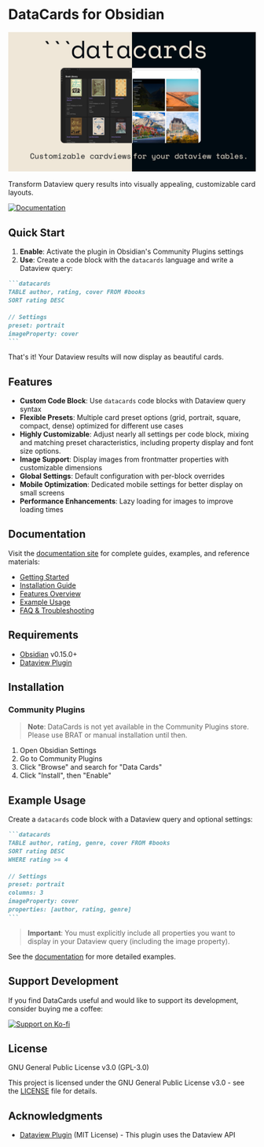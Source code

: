

# DataCards for Obsidian

![](docs/assets/images/header-image.png)

Transform Dataview query results into visually appealing, customizable card layouts.

[![Documentation](https://img.shields.io/badge/Documentation-Visit%20Docs-blue)](https://sophokles187.github.io/data-cards/)

## Quick Start

1. **Enable**: Activate the plugin in Obsidian's Community Plugins settings
2. **Use**: Create a code block with the `datacards` language and write a Dataview query:

````markdown
```datacards
TABLE author, rating, cover FROM #books
SORT rating DESC

// Settings
preset: portrait
imageProperty: cover
```
````

That's it! Your Dataview results will now display as beautiful cards.

## Features

- **Custom Code Block**: Use `datacards` code blocks with Dataview query syntax
- **Flexible Presets**: Multiple card preset options (grid, portrait, square, compact, dense) optimized for different use cases
- **Highly Customizable**: Adjust nearly all settings per code block, mixing and matching preset characteristics, including property display and font size options.
- **Image Support**: Display images from frontmatter properties with customizable dimensions
- **Global Settings**: Default configuration with per-block overrides
- **Mobile Optimization**: Dedicated mobile settings for better display on small screens
- **Performance Enhancements**: Lazy loading for images to improve loading times

## Documentation

Visit the [documentation site](https://sophokles187.github.io/data-cards/) for complete guides, examples, and reference materials:

- [Getting Started](https://sophokles187.github.io/data-cards/getting-started.html)
- [Installation Guide](https://sophokles187.github.io/data-cards/installation.html)
- [Features Overview](https://sophokles187.github.io/data-cards/features/)
- [Example Usage](https://sophokles187.github.io/data-cards/examples/)
- [FAQ & Troubleshooting](https://sophokles187.github.io/data-cards/faq.html)

## Requirements

- [Obsidian](https://obsidian.md/) v0.15.0+
- [Dataview Plugin](https://github.com/blacksmithgu/obsidian-dataview)

## Installation

### Community Plugins 
> **Note**: DataCards is not yet available in the Community Plugins store. Please use BRAT or manual installation until then.

1. Open Obsidian Settings
2. Go to Community Plugins
3. Click "Browse" and search for "Data Cards"
4. Click "Install", then "Enable"

## Example Usage

Create a `datacards` code block with a Dataview query and optional settings:

````markdown
```datacards
TABLE author, rating, genre, cover FROM #books
SORT rating DESC
WHERE rating >= 4

// Settings
preset: portrait
columns: 3
imageProperty: cover
properties: [author, rating, genre]
```
````

> **Important**: You must explicitly include all properties you want to display in your Dataview query (including the image property).

See the [documentation](https://sophokles187.github.io/data-cards/examples/) for more detailed examples.

## Support Development

If you find DataCards useful and would like to support its development, consider buying me a coffee:

[![Support on Ko-fi](https://ko-fi.com/img/githubbutton_sm.svg)](https://ko-fi.com/sophokles)

## License

GNU General Public License v3.0 (GPL-3.0)

This project is licensed under the GNU General Public License v3.0 - see the [LICENSE](LICENSE) file for details.

## Acknowledgments

- [Dataview Plugin](https://github.com/blacksmithgu/obsidian-dataview) (MIT License) - This plugin uses the Dataview API
